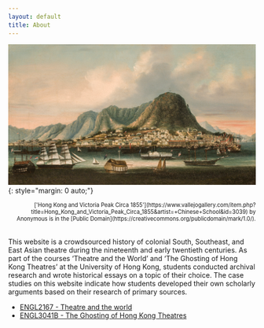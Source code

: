 ```yaml
---
layout: default
title: About
---
```


![](/assets/hk1855.jpg){: style="margin: 0 auto;"}
<div style="text-align: right; font-size: 80%;" markdown="1">
['Hong Kong and Victoria Peak Circa 1855'](https://www.vallejogallery.com/item.php?title=Hong_Kong_and_Victoria_Peak_Circa_1855&artist=+Chinese+School&id=3039) by Anonymous is in the [Public Domain](https://creativecommons.org/publicdomain/mark/1.0/). 
</div>
<br>

This website is a crowdsourced history of colonial South, Southeast, and East Asian theatre during the nineteenth and early twentieth centuries. As part of the courses ‘Theatre and the World’ and ‘The Ghosting of Hong Kong Theatres’ at the University of Hong Kong, students conducted archival research and wrote historical essays on a topic of their choice. The case studies on this website indicate how  students developed their own scholarly arguments based on their research of primary sources.

- [ENGL2167 - Theatre and the world][1]
- [ENGL3041B - The Ghosting of Hong Kong Theatres][2]

[1]: https://english.hku.hk/course/ENGL2167/Theatre_and_the_world
[2]: https://english.hku.hk/course/ENGL3041B/Senior_colloquium_in_English_studies_(capstone_experience)_Sub-group_B:_The_Ghosting_of_Hong_Kong_Theatres
